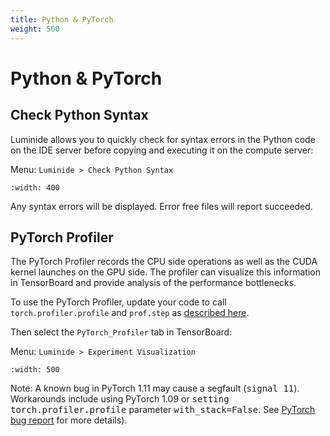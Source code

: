 ```yaml
---
title: Python & PyTorch
weight: 500
---
```


# Python & PyTorch

## Check Python Syntax

Luminide allows you to quickly check for syntax errors in the Python code on the IDE server before copying and executing it on the compute server:

Menu: `Luminide > Check Python Syntax`

```{image} ../images/compile-code.png
:width: 400
```

Any syntax errors will be displayed. Error free files will report succeeded.

## PyTorch Profiler

The PyTorch Profiler records the CPU side operations as well as the CUDA kernel launches on the GPU side. The profiler can visualize this information in TensorBoard and provide analysis of the performance bottlenecks.

To use the PyTorch Profiler, update your code to call `torch.profiler.profile` and `prof.step` as <a href="https://pytorch.org/tutorials/intermediate/tensorboard_profiler_tutorial.html#use-profiler-to-record-execution-events" target="_blank">described here</a>.

Then select the `PyTorch_Profiler` tab in TensorBoard:

Menu: `Luminide > Experiment Visualization`

```{image} ../images/feb-pytorch-profiler.png
:width: 500
```

Note: A known bug in PyTorch 1.11 may cause a segfault (<kbd>signal 11</kbd>).  Workarounds include using PyTorch 1.09 or <kbd>setting torch.profiler.profile</kbd> parameter <kbd>with_stack=False</kbd>.  See <a href="https://github.com/pytorch/pytorch/issues/69443" target="_blank">PyTorch bug report</a> for more details).
